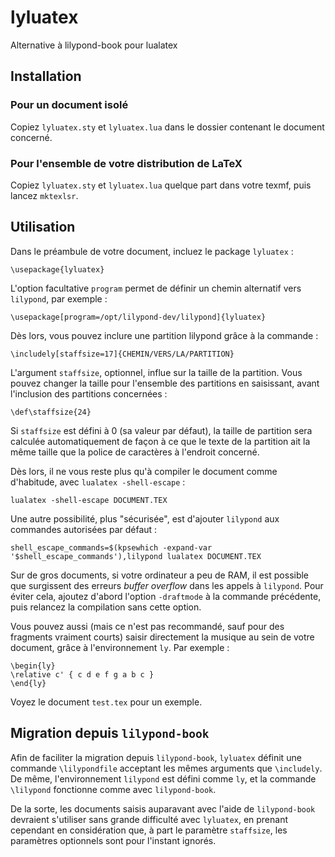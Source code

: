 # lyluatex

Alternative à lilypond-book pour lualatex

## Installation

### Pour un document isolé

Copiez `lyluatex.sty` et `lyluatex.lua` dans le dossier contenant le document concerné.

### Pour l'ensemble de votre distribution de LaTeX

Copiez `lyluatex.sty` et `lyluatex.lua` quelque part dans votre texmf, puis
lancez `mktexlsr`.

## Utilisation

Dans le préambule de votre document, incluez le package `lyluatex` :

    \usepackage{lyluatex}

L'option facultative `program` permet de définir un chemin alternatif vers
`lilypond`, par exemple :

    \usepackage[program=/opt/lilypond-dev/lilypond]{lyluatex}

Dès lors, vous pouvez inclure une partition lilypond grâce à la commande :

    \includely[staffsize=17]{CHEMIN/VERS/LA/PARTITION}

L'argument `staffsize`, optionnel, influe sur la taille de la partition. Vous
pouvez changer la taille pour l'ensemble des partitions en saisissant, avant
l'inclusion des partitions concernées :

    \def\staffsize{24}

Si `staffsize` est défini à 0 (sa valeur par défaut), la taille de partition
sera calculée automatiquement de façon à ce que le texte de la partition ait la
même taille que la police de caractères à l'endroit concerné.

Dès lors, il ne vous reste plus qu'à compiler le document comme d'habitude, avec
`lualatex -shell-escape` :

    lualatex -shell-escape DOCUMENT.TEX

Une autre possibilité, plus "sécurisée", est d'ajouter `lilypond` aux commandes
autorisées par défaut :

    shell_escape_commands=$(kpsewhich -expand-var '$shell_escape_commands'),lilypond lualatex DOCUMENT.TEX

Sur de gros documents, si votre ordinateur a peu de RAM, il est possible que
surgissent des erreurs *buffer overflow* dans les appels à `lilypond`. Pour
éviter cela, ajoutez d'abord l'option `-draftmode` à la commande précédente,
puis relancez la compilation sans cette option.

Vous pouvez aussi (mais ce n'est pas recommandé, sauf pour des fragments
vraiment courts) saisir directement la musique au sein de votre document, grâce
à l'environnement `ly`. Par exemple :

    \begin{ly}
    \relative c' { c d e f g a b c }
    \end{ly}

Voyez le document `test.tex` pour un exemple.

## Migration depuis `lilypond-book`

Afin de faciliter la migration depuis `lilypond-book`, `lyluatex` définit une
commande `\lilypondfile` acceptant les mêmes arguments que `\includely`. De
même, l'environnement `lilypond` est défini comme `ly`, et la commande
`\lilypond` fonctionne comme avec `lilypond-book`.

De la sorte, les documents saisis auparavant avec l'aide de `lilypond-book`
devraient s'utiliser sans grande difficulté avec `lyluatex`, en prenant
cependant en considération que, à part le paramètre `staffsize`, les paramètres
optionnels sont pour l'instant ignorés.
